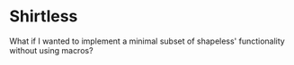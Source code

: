 # Shirtless

What if I wanted to implement a minimal subset of shapeless' functionality without using macros?
